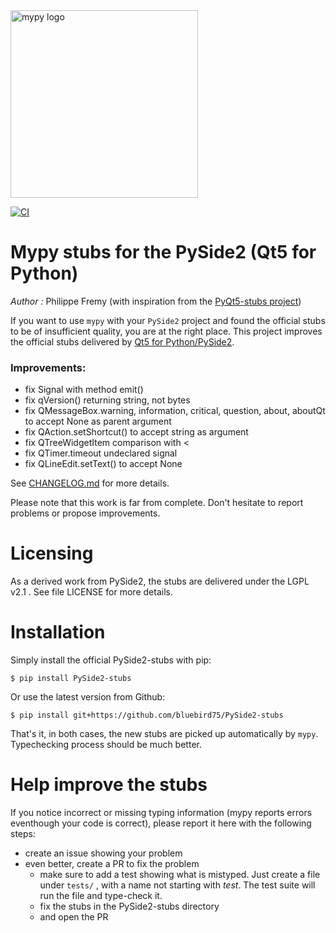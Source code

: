 <img src="http://mypy-lang.org/static/mypy_light.svg" alt="mypy logo" width="300px"/>

[![CI](https://github.com/python-qt-tools/PySide2-stubs/actions/workflows/ci.yml/badge.svg)](https://github.com/python-qt-tools/PySide2-stubs/actions/workflows/ci.yml)


# Mypy stubs for the PySide2 (Qt5 for Python)

*Author :* Philippe Fremy (with inspiration from the [PyQt5-stubs project](https://github.com/python-qt-tools/PyQt5-stubs/))

If you want to use `mypy` with your `PySide2` project and found the official stubs to be of insufficient quality, 
you are at the right place. This project improves the official stubs delivered by [Qt5 for Python/PySide2](https://pypi.org/project/PySide2/).

### Improvements:
* fix Signal with method emit()
* fix qVersion() returning string, not bytes
* fix QMessageBox.warning, information, critical, question, about, aboutQt to accept None as parent argument
* fix QAction.setShortcut() to accept string as argument
* fix QTreeWidgetItem comparison with <
* fix QTimer.timeout undeclared signal
* fix QLineEdit.setText() to accept None

See [CHANGELOG.md](CHANGELOG.md) for more details.

Please note that this work is far from complete. Don't hesitate to report problems or propose improvements.


# Licensing
As a derived work from PySide2, the stubs are delivered under the LGPL v2.1 . See file LICENSE for more details.


# Installation

Simply install the official PySide2-stubs with pip:

    $ pip install PySide2-stubs

Or use the latest version from Github:

    $ pip install git+https://github.com/bluebird75/PySide2-stubs


That's it, in both cases, the new stubs are picked up automatically by `mypy`. Typechecking process should be much better.


# Help improve the stubs

If you notice incorrect or missing typing information (mypy reports errors eventhough your code is correct), please report it
here with the following steps:

* create an issue showing your problem
* even better, create a PR to fix the problem
    * make sure to add a test showing what is mistyped. Just create a file under `tests/` , with a name
      not starting with *test*. The test suite will run the file and type-check it.
    * fix the stubs in the PySide2-stubs directory
    * and open the PR


